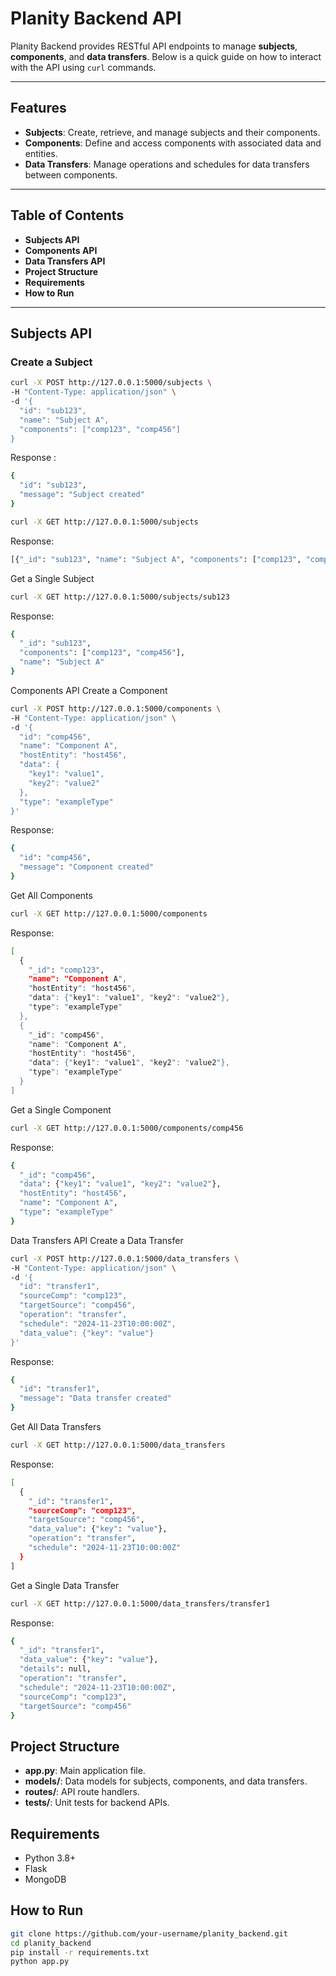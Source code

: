 # Planity Backend API

Planity Backend provides RESTful API endpoints to manage **subjects**, **components**, and **data transfers**. Below is a quick guide on how to interact with the API using `curl` commands.

---

## Features

- **Subjects**: Create, retrieve, and manage subjects and their components.
- **Components**: Define and access components with associated data and entities.
- **Data Transfers**: Manage operations and schedules for data transfers between components.

---

## Table of Contents

- **Subjects API**
- **Components API**
- **Data Transfers API**
- **Project Structure**
- **Requirements**
- **How to Run**
---

## Subjects API

###  Create a Subject

```bash
curl -X POST http://127.0.0.1:5000/subjects \
-H "Content-Type: application/json" \
-d '{
  "id": "sub123",
  "name": "Subject A",
  "components": ["comp123", "comp456"]
}
```
Response : 

```bash
{
  "id": "sub123",
  "message": "Subject created"
}
```
```bash
curl -X GET http://127.0.0.1:5000/subjects
```
Response:
```bash
[{"_id": "sub123", "name": "Subject A", "components": ["comp123", "comp456"]}]
```
Get a Single Subject
```bash
curl -X GET http://127.0.0.1:5000/subjects/sub123
```
Response:
```bash
{
  "_id": "sub123",
  "components": ["comp123", "comp456"],
  "name": "Subject A"
}
```

Components API
  Create a Component

```bash
curl -X POST http://127.0.0.1:5000/components \
-H "Content-Type: application/json" \
-d '{
  "id": "comp456",
  "name": "Component A",
  "hostEntity": "host456",
  "data": {
    "key1": "value1",
    "key2": "value2"
  },
  "type": "exampleType"
}'
```
Response:
```bash
{
  "id": "comp456",
  "message": "Component created"
}
```
 Get All Components
```bash
curl -X GET http://127.0.0.1:5000/components
```
Response:
```bash
[
  {
    "_id": "comp123",
    "name": "Component A",
    "hostEntity": "host456",
    "data": {"key1": "value1", "key2": "value2"},
    "type": "exampleType"
  },
  {
    "_id": "comp456",
    "name": "Component A",
    "hostEntity": "host456",
    "data": {"key1": "value1", "key2": "value2"},
    "type": "exampleType"
  }
]
```
Get a Single Component
```bash
curl -X GET http://127.0.0.1:5000/components/comp456
```
Response:
```bash
{
  "_id": "comp456",
  "data": {"key1": "value1", "key2": "value2"},
  "hostEntity": "host456",
  "name": "Component A",
  "type": "exampleType"
}
```
Data Transfers API
  Create a Data Transfer
```bash
curl -X POST http://127.0.0.1:5000/data_transfers \
-H "Content-Type: application/json" \
-d '{
  "id": "transfer1",
  "sourceComp": "comp123",
  "targetSource": "comp456",
  "operation": "transfer",
  "schedule": "2024-11-23T10:00:00Z",
  "data_value": {"key": "value"}
}'
```
Response:
```bash
{
  "id": "transfer1",
  "message": "Data transfer created"
}
```
Get All Data Transfers
```bash
curl -X GET http://127.0.0.1:5000/data_transfers
```
Response:
```bash
[
  {
    "_id": "transfer1",
    "sourceComp": "comp123",
    "targetSource": "comp456",
    "data_value": {"key": "value"},
    "operation": "transfer",
    "schedule": "2024-11-23T10:00:00Z"
  }
]
```
Get a Single Data Transfer
```bash
curl -X GET http://127.0.0.1:5000/data_transfers/transfer1
```
Response:
```bash
{
  "_id": "transfer1",
  "data_value": {"key": "value"},
  "details": null,
  "operation": "transfer",
  "schedule": "2024-11-23T10:00:00Z",
  "sourceComp": "comp123",
  "targetSource": "comp456"
}
```
## Project Structure

- **app.py**: Main application file.
- **models/**: Data models for subjects, components, and data transfers.
- **routes/**: API route handlers.
- **tests/**: Unit tests for backend APIs.

##  Requirements

- Python 3.8+
- Flask
- MongoDB

##  How to Run

   ```bash
   git clone https://github.com/your-username/planity_backend.git
   cd planity_backend
   pip install -r requirements.txt
   python app.py
```

